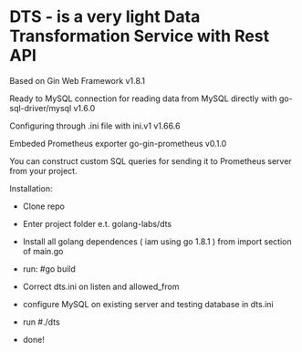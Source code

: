 # DTS - is a very light Data Transformation Service with Rest API

Based on Gin Web Framework v1.8.1

Ready to MySQL connection for reading data from MySQL directly with go-sql-driver/mysql v1.6.0

Configuring through .ini file with ini.v1 v1.66.6

Embeded Prometheus exporter go-gin-prometheus v0.1.0

You can construct custom SQL queries for sending it to Prometheus server from your project.

Installation:

- Clone repo

- Enter project folder e.t. golang-labs/dts

- Install all golang dependences ( iam using go 1.8.1 ) from import section of main.go

- run: #go build

- Correct dts.ini on listen and allowed_from

- configure MySQL on existing server and testing database in dts.ini

- run #./dts

- done!
